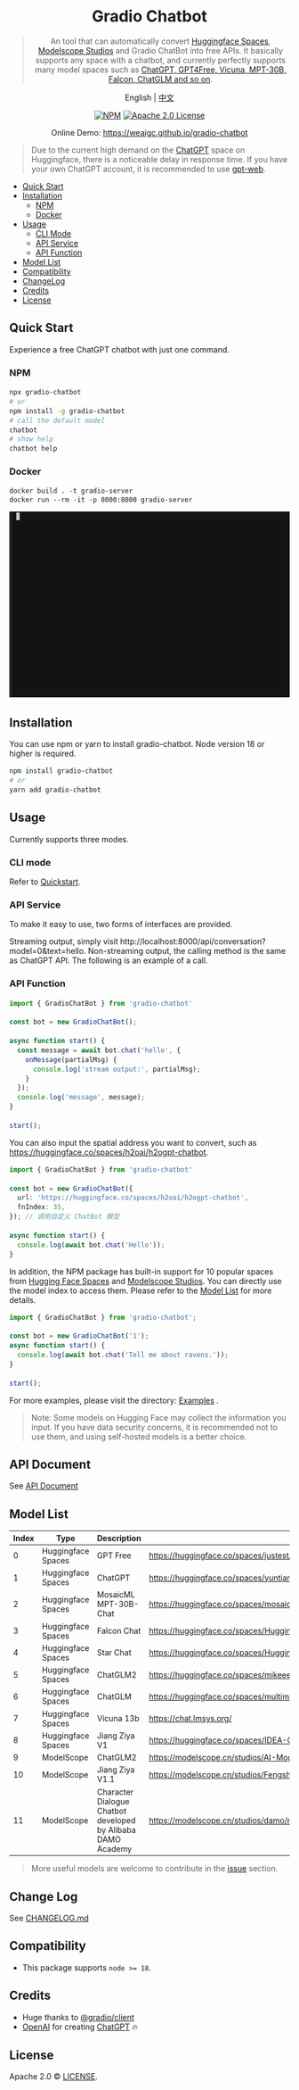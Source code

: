 <div align="center">

# Gradio Chatbot

>  An tool that can automatically convert [Huggingface Spaces](https://huggingface.co/spaces), [Modelscope Studios](https://www.modelscope.cn/studios) and Gradio ChatBot into free APIs. It basically supports any space with a chatbot, and currently perfectly supports many model spaces such as [ChatGPT, GPT4Free, Vicuna, MPT-30B, Falcon, ChatGLM and so on](#model-list).

English | [中文](README_CN.md)

[![NPM](https://img.shields.io/npm/v/gradio-chatbot.svg)](https://www.npmjs.com/package/gradio-chatbot)
[![Apache 2.0 License](https://img.shields.io/github/license/saltstack/salt)](https://github.com/weaigc/gradio-chatbot/blob/main/license)

Online Demo: https://weaigc.github.io/gradio-chatbot
</div>

> Due to the current high demand on the [ChatGPT](https://huggingface.co/spaces/yuntian-deng/ChatGPT) space on Huggingface, there is a noticeable delay in response time. If you have your own ChatGPT account, it is recommended to use [gpt-web](https://github.com/weaigc/gpt-web).


- [Quick Start](#quick-start)
- [Installation](#installation)
  - [NPM](#npm)
  - [Docker](#docker)
- [Usage](#usage)
  - [CLI Mode](#cli-mode)
  - [API Service](#api-service)
  - [API Function](#api-function)
- [Model List](#model-list)
- [Compatibility](#compatibility)
- [ChangeLog](#change-log)
- [Credits](#credits)
- [License](#license)

## Quick Start

Experience a free ChatGPT chatbot with just one command.

### NPM
```bash
npx gradio-chatbot
# or
npm install -g gradio-chatbot
# call the default model
chatbot
# show help
chatbot help
```

### Docker
```
docker build . -t gradio-server
docker run --rm -it -p 8000:8000 gradio-server
```

[![asciicast](./media/demo.gif)](https://asciinema.org/a/0ki5smP795eyXdXGlx53UDmTB)


## Installation

You can use npm or yarn to install gradio-chatbot. Node version 18 or higher is required.

```bash
npm install gradio-chatbot
# or
yarn add gradio-chatbot
```

## Usage
Currently supports three modes. 

### CLI mode
Refer to [Quickstart](#Quickstart).

### API Service
To make it easy to use, two forms of interfaces are provided.

Streaming output, simply visit http://localhost:8000/api/conversation?model=0&text=hello.
Non-streaming output, the calling method is the same as ChatGPT API. The following is an example of a call.

### API Function
```ts
import { GradioChatBot } from 'gradio-chatbot'

const bot = new GradioChatBot();

async function start() {
  const message = await bot.chat('hello', {
    onMessage(partialMsg) {
      console.log('stream output:', partialMsg);
    }
  });
  console.log('message', message);
}

start();
```

You can also input the spatial address you want to convert, such as https://huggingface.co/spaces/h2oai/h2ogpt-chatbot.
```ts
import { GradioChatBot } from 'gradio-chatbot'

const bot = new GradioChatBot({
  url: 'https://huggingface.co/spaces/h2oai/h2ogpt-chatbot',
  fnIndex: 35,
}); // 调用自定义 ChatBot 模型

async function start() {
  console.log(await bot.chat('Hello'));
}
```

In addition, the NPM package has built-in support for 10 popular spaces from [Hugging Face Spaces](https://huggingface.co/spaces) and [Modelscope Studios](https://www.modelscope.cn/studios). You can directly use the model index to access them. Please refer to the [Model List](#model-list) for more details.
```ts
import { GradioChatBot } from 'gradio-chatbot';

const bot = new GradioChatBot('1');
async function start() {
  console.log(await bot.chat('Tell me about ravens.'));
}

start();
```

For more examples, please visit the directory: [Examples](./examples/) .

> Note: Some models on Hugging Face may collect the information you input. If you have data security concerns, it is recommended not to use them, and using self-hosted models is a better choice.

## API Document

See [API Document](./API.md)

## Model List

Index | Type | Description | Model
-----|-----|------|-------
0 | Huggingface Spaces | GPT Free | https://huggingface.co/spaces/justest/gpt4free
1 | Huggingface Spaces | ChatGPT | https://huggingface.co/spaces/yuntian-deng/ChatGPT
2 | Huggingface Spaces | MosaicML MPT-30B-Chat | https://huggingface.co/spaces/mosaicml/mpt-30b-chat
3 | Huggingface Spaces | Falcon Chat | https://huggingface.co/spaces/HuggingFaceH4/falcon-chat
4 | Huggingface Spaces | Star Chat | https://huggingface.co/spaces/HuggingFaceH4/starchat-playground
5 | Huggingface Spaces | ChatGLM2 | https://huggingface.co/spaces/mikeee/chatglm2-6b-4bit
6 | Huggingface Spaces | ChatGLM | https://huggingface.co/spaces/multimodalart/ChatGLM-6B
7 | Huggingface Spaces | Vicuna 13b | https://chat.lmsys.org/
8 | Huggingface Spaces | Jiang Ziya V1 | https://huggingface.co/spaces/IDEA-CCNL/Ziya-v1
9 | ModelScope | ChatGLM2 | https://modelscope.cn/studios/AI-ModelScope/ChatGLM6B-unofficial/summary
10 | ModelScope | Jiang Ziya V1.1 | https://modelscope.cn/studios/Fengshenbang/Ziya_LLaMA_13B_v1_online/summary
11 | ModelScope | Character Dialogue Chatbot developed by Alibaba DAMO Academy | https://modelscope.cn/studios/damo/role_play_chat/summary

> More useful models are welcome to contribute in the [issue](https://github.com/weaigc/gradio-chatbot/issues) section. 


## Change Log
See [CHANGELOG.md](./CHANGELOG.md)

## Compatibility

- This package supports `node >= 18`.

## Credits

- Huge thanks to [@gradio/client](https://github.com/gradio-app/gradio/tree/main/client/js)
- [OpenAI](https://openai.com) for creating [ChatGPT](https://openai.com/blog/chatgpt/) 🔥


## License

Apache 2.0 © [LICENSE](https://github.com/weaigc/gradio-chatbot/blob/main/LICENSE).
